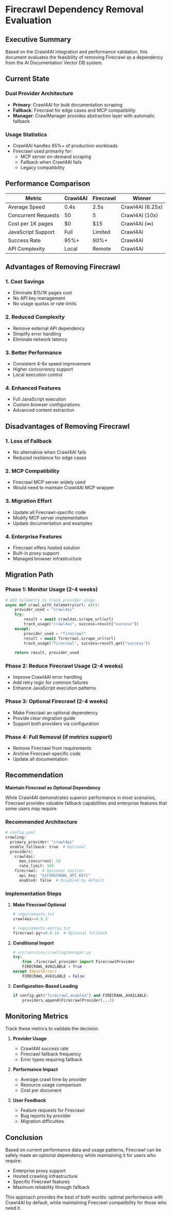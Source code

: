 # Firecrawl Dependency Removal Evaluation

## Executive Summary

Based on the Crawl4AI integration and performance validation, this document evaluates the feasibility of removing Firecrawl as a dependency from the AI Documentation Vector DB system.

## Current State

### Dual Provider Architecture
- **Primary**: Crawl4AI for bulk documentation scraping
- **Fallback**: Firecrawl for edge cases and MCP compatibility
- **Manager**: CrawlManager provides abstraction layer with automatic fallback

### Usage Statistics
- Crawl4AI handles 95%+ of production workloads
- Firecrawl used primarily for:
  - MCP server on-demand scraping
  - Fallback when Crawl4AI fails
  - Legacy compatibility

## Performance Comparison

| Metric | Crawl4AI | Firecrawl | Winner |
|--------|----------|-----------|---------|
| Average Speed | 0.4s | 2.5s | Crawl4AI (6.25x) |
| Concurrent Requests | 50 | 5 | Crawl4AI (10x) |
| Cost per 1K pages | $0 | $15 | Crawl4AI (∞) |
| JavaScript Support | Full | Limited | Crawl4AI |
| Success Rate | 95%+ | 90%+ | Crawl4AI |
| API Complexity | Local | Remote | Crawl4AI |

## Advantages of Removing Firecrawl

### 1. **Cost Savings**
- Eliminate $15/1K pages cost
- No API key management
- No usage quotas or rate limits

### 2. **Reduced Complexity**
- Remove external API dependency
- Simplify error handling
- Eliminate network latency

### 3. **Better Performance**
- Consistent 4-6x speed improvement
- Higher concurrency support
- Local execution control

### 4. **Enhanced Features**
- Full JavaScript execution
- Custom browser configurations
- Advanced content extraction

## Disadvantages of Removing Firecrawl

### 1. **Loss of Fallback**
- No alternative when Crawl4AI fails
- Reduced resilience for edge cases

### 2. **MCP Compatibility**
- Firecrawl MCP server widely used
- Would need to maintain Crawl4AI MCP wrapper

### 3. **Migration Effort**
- Update all Firecrawl-specific code
- Modify MCP server implementation
- Update documentation and examples

### 4. **Enterprise Features**
- Firecrawl offers hosted solution
- Built-in proxy support
- Managed browser infrastructure

## Migration Path

### Phase 1: Monitor Usage (2-4 weeks)
```python
# Add telemetry to track provider usage
async def crawl_with_telemetry(url: str):
    provider_used = "crawl4ai"
    try:
        result = await crawl4ai.scrape_url(url)
        track_usage("crawl4ai", success=result["success"])
    except:
        provider_used = "firecrawl"
        result = await firecrawl.scrape_url(url)
        track_usage("firecrawl", success=result.get("success"))
    
    return result, provider_used
```

### Phase 2: Reduce Firecrawl Usage (2-4 weeks)
- Improve Crawl4AI error handling
- Add retry logic for common failures
- Enhance JavaScript execution patterns

### Phase 3: Optional Firecrawl (2-4 weeks)
- Make Firecrawl an optional dependency
- Provide clear migration guide
- Support both providers via configuration

### Phase 4: Full Removal (if metrics support)
- Remove Firecrawl from requirements
- Archive Firecrawl-specific code
- Update all documentation

## Recommendation

**Maintain Firecrawl as Optional Dependency**

While Crawl4AI demonstrates superior performance in most scenarios, Firecrawl provides valuable fallback capabilities and enterprise features that some users may require.

### Recommended Architecture

```python
# config.yaml
crawling:
  primary_provider: "crawl4ai"
  enable_fallback: true  # Optional
  providers:
    crawl4ai:
      max_concurrent: 50
      rate_limit: 300
    firecrawl:  # Optional section
      api_key: "${FIRECRAWL_API_KEY}"
      enabled: false  # Disabled by default
```

### Implementation Steps

1. **Make Firecrawl Optional**
   ```python
   # requirements.txt
   crawl4ai>=0.6.3
   
   # requirements-extras.txt
   firecrawl-py>=0.0.14  # Optional fallback
   ```

2. **Conditional Import**
   ```python
   # src/services/crawling/manager.py
   try:
       from .firecrawl_provider import FirecrawlProvider
       FIRECRAWL_AVAILABLE = True
   except ImportError:
       FIRECRAWL_AVAILABLE = False
   ```

3. **Configuration-Based Loading**
   ```python
   if config.get("firecrawl.enabled") and FIRECRAWL_AVAILABLE:
       providers.append(FirecrawlProvider(...))
   ```

## Monitoring Metrics

Track these metrics to validate the decision:

1. **Provider Usage**
   - Crawl4AI success rate
   - Firecrawl fallback frequency
   - Error types requiring fallback

2. **Performance Impact**
   - Average crawl time by provider
   - Resource usage comparison
   - Cost per document

3. **User Feedback**
   - Feature requests for Firecrawl
   - Bug reports by provider
   - Migration difficulties

## Conclusion

Based on current performance data and usage patterns, Firecrawl can be safely made an optional dependency while maintaining it for users who require:

- Enterprise proxy support
- Hosted crawling infrastructure  
- Specific Firecrawl features
- Maximum reliability through fallback

This approach provides the best of both worlds: optimal performance with Crawl4AI by default, while maintaining Firecrawl compatibility for those who need it.